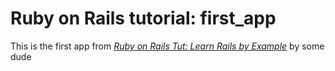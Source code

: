# Ruby on Rails tutorial: first_app

This is the first app from
[*Ruby on Rails Tut: Learn Rails by Example*](http://railstutorial.org/)
by some dude
